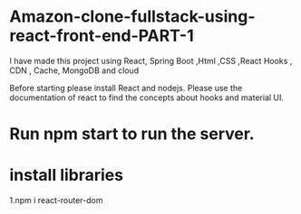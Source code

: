 # Amazon-clone-fullstack-using-react-front-end-PART-1
I have made this project using React, Spring Boot  ,Html ,CSS ,React Hooks , CDN , Cache, MongoDB and cloud

Before starting please install React and nodejs. Please use the documentation of react to find the concepts about hooks and material UI.
# Run npm start to run the server.
# install libraries 
1.npm i react-router-dom
